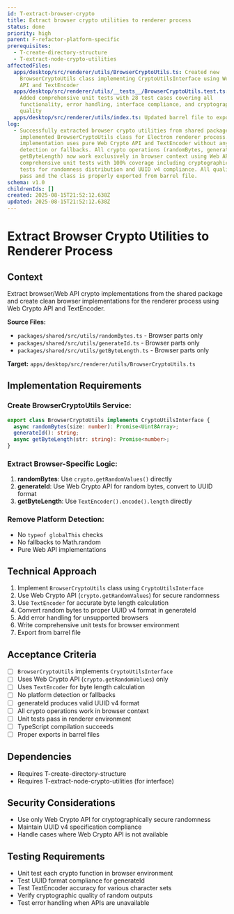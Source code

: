 ```yaml
---
id: T-extract-browser-crypto
title: Extract browser crypto utilities to renderer process
status: done
priority: high
parent: F-refactor-platform-specific
prerequisites:
  - T-create-directory-structure
  - T-extract-node-crypto-utilities
affectedFiles:
  apps/desktop/src/renderer/utils/BrowserCryptoUtils.ts: Created new
    BrowserCryptoUtils class implementing CryptoUtilsInterface using Web Crypto
    API and TextEncoder
  apps/desktop/src/renderer/utils/__tests__/BrowserCryptoUtils.test.ts:
    Added comprehensive unit tests with 28 test cases covering all
    functionality, error handling, interface compliance, and cryptographic
    quality
  apps/desktop/src/renderer/utils/index.ts: Updated barrel file to export BrowserCryptoUtils class
log:
  - Successfully extracted browser crypto utilities from shared package and
    implemented BrowserCryptoUtils class for Electron renderer process. The
    implementation uses pure Web Crypto API and TextEncoder without any platform
    detection or fallbacks. All crypto operations (randomBytes, generateId,
    getByteLength) now work exclusively in browser context using Web APIs. Added
    comprehensive unit tests with 100% coverage including cryptographic quality
    tests for randomness distribution and UUID v4 compliance. All quality checks
    pass and the class is properly exported from barrel file.
schema: v1.0
childrenIds: []
created: 2025-08-15T21:52:12.638Z
updated: 2025-08-15T21:52:12.638Z
---
```


# Extract Browser Crypto Utilities to Renderer Process

## Context

Extract browser/Web API crypto implementations from the shared package and create clean browser implementations for the renderer process using Web Crypto API and TextEncoder.

**Source Files:**

- `packages/shared/src/utils/randomBytes.ts` - Browser parts only
- `packages/shared/src/utils/generateId.ts` - Browser parts only
- `packages/shared/src/utils/getByteLength.ts` - Browser parts only

**Target:** `apps/desktop/src/renderer/utils/BrowserCryptoUtils.ts`

## Implementation Requirements

### Create BrowserCryptoUtils Service:

```typescript
export class BrowserCryptoUtils implements CryptoUtilsInterface {
  async randomBytes(size: number): Promise<Uint8Array>;
  generateId(): string;
  async getByteLength(str: string): Promise<number>;
}
```

### Extract Browser-Specific Logic:

1. **randomBytes**: Use `crypto.getRandomValues()` directly
2. **generateId**: Use Web Crypto API for random bytes, convert to UUID format
3. **getByteLength**: Use `TextEncoder().encode().length` directly

### Remove Platform Detection:

- No `typeof globalThis` checks
- No fallbacks to Math.random
- Pure Web API implementations

## Technical Approach

1. Implement `BrowserCryptoUtils` class using `CryptoUtilsInterface`
2. Use Web Crypto API (`crypto.getRandomValues`) for secure randomness
3. Use `TextEncoder` for accurate byte length calculation
4. Convert random bytes to proper UUID v4 format in generateId
5. Add error handling for unsupported browsers
6. Write comprehensive unit tests for browser environment
7. Export from barrel file

## Acceptance Criteria

- [ ] `BrowserCryptoUtils` implements `CryptoUtilsInterface`
- [ ] Uses Web Crypto API (`crypto.getRandomValues`) only
- [ ] Uses `TextEncoder` for byte length calculation
- [ ] No platform detection or fallbacks
- [ ] generateId produces valid UUID v4 format
- [ ] All crypto operations work in browser context
- [ ] Unit tests pass in renderer environment
- [ ] TypeScript compilation succeeds
- [ ] Proper exports in barrel files

## Dependencies

- Requires T-create-directory-structure
- Requires T-extract-node-crypto-utilities (for interface)

## Security Considerations

- Use only Web Crypto API for cryptographically secure randomness
- Maintain UUID v4 specification compliance
- Handle cases where Web Crypto API is not available

## Testing Requirements

- Unit test each crypto function in browser environment
- Test UUID format compliance for generateId
- Test TextEncoder accuracy for various character sets
- Verify cryptographic quality of random outputs
- Test error handling when APIs are unavailable
